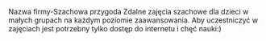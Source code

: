 Nazwa firmy-Szachowa przygoda
Zdalne zajęcia szachowe dla dzieci w małych grupach na każdym poziomie zaawansowania. Aby uczestniczyć w zajęciach jest potrzebny tylko dostęp do internetu i chęć nauki:)
